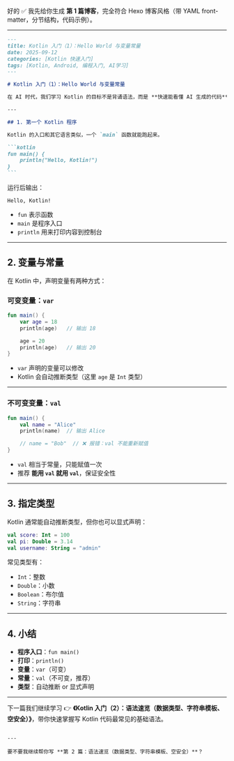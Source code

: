 好的 ✅ 我先给你生成 **第 1 篇博客**，完全符合 Hexo 博客风格（带 YAML front-matter，分节结构，代码示例）。

---

````markdown
---
title: Kotlin 入门（1）：Hello World 与变量常量
date: 2025-09-12
categories: [Kotlin 快速入门]
tags: [Kotlin, Android, 编程入门, AI学习]
---

# Kotlin 入门（1）：Hello World 与变量常量

在 AI 时代，我们学习 Kotlin 的目标不是背诵语法，而是 **快速能看懂 AI 生成的代码**，并能写出简单功能。本篇文章带你用最短的路径跑通第一个 Kotlin 程序，并掌握「变量与常量」的写法。

---

## 1. 第一个 Kotlin 程序

Kotlin 的入口和其它语言类似，一个 `main` 函数就能跑起来。

```kotlin
fun main() {
    println("Hello, Kotlin!")
}
```
````

运行后输出：

```
Hello, Kotlin!
```

- `fun` 表示函数
- `main` 是程序入口
- `println` 用来打印内容到控制台

---

## 2. 变量与常量

在 Kotlin 中，声明变量有两种方式：

### 可变变量：`var`

```kotlin
fun main() {
    var age = 18
    println(age)   // 输出 18

    age = 20
    println(age)   // 输出 20
}
```

- `var` 声明的变量可以修改
- Kotlin 会自动推断类型（这里 `age` 是 `Int` 类型）

---

### 不可变变量：`val`

```kotlin
fun main() {
    val name = "Alice"
    println(name)  // 输出 Alice

    // name = "Bob"  // ❌ 报错：val 不能重新赋值
}
```

- `val` 相当于常量，只能赋值一次
- 推荐 **能用 `val` 就用 `val`**，保证安全性

---

## 3. 指定类型

Kotlin 通常能自动推断类型，但你也可以显式声明：

```kotlin
val score: Int = 100
val pi: Double = 3.14
val username: String = "admin"
```

常见类型有：

- `Int`：整数
- `Double`：小数
- `Boolean`：布尔值
- `String`：字符串

---

## 4. 小结

- **程序入口**：`fun main()`
- **打印**：`println()`
- **变量**：`var`（可变）
- **常量**：`val`（不可变，推荐）
- **类型**：自动推断 or 显式声明

---

下一篇我们继续学习 👉 **《Kotlin 入门（2）：语法速览（数据类型、字符串模板、空安全）》**，带你快速掌握写 Kotlin 代码最常见的基础语法。

```

---

要不要我继续帮你写 **第 2 篇：语法速览（数据类型、字符串模板、空安全）**？
```
